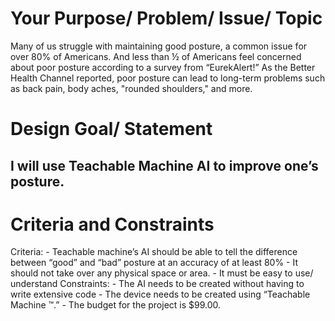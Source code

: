 <h1>Your Purpose/ Problem/ Issue/ Topic</h1> 
<p>Many of us struggle with maintaining good posture, a common issue for over 80% of Americans. And less than ½ of Americans feel concerned about poor posture according to a survey from “EurekAlert!” As the Better Health Channel reported, poor posture can lead to long-term problems such as back pain, body aches, "rounded shoulders," and more.</p> 
<h1>Design Goal/ Statement</h1>
<h2>I will use Teachable Machine AI to improve one’s posture.</h2> 
<h1>Criteria and Constraints</h1>  
     Criteria:  
-	Teachable machine’s AI should be able to tell the difference between “good” and “bad” posture at an accuracy of at least 80% 
-	It should not take over any physical space or area.
-	It must be easy to use/ understand
Constraints:  
-	The AI needs to be created without having to write extensive code - The device needs to be created using “Teachable Machine ™.” - The budget for the project is $99.00. 
